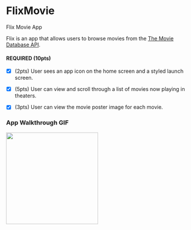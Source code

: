 # FlixMovie
Flix Movie App

Flix is an app that allows users to browse movies from the [The Movie Database API](http://docs.themoviedb.apiary.io/#).


#### REQUIRED (10pts)
- [x] (2pts) User sees an app icon on the home screen and a styled launch screen.
- [x] (5pts) User can view and scroll through a list of movies now playing in theaters.
- [x] (3pts) User can view the movie poster image for each movie.


### App Walkthrough GIF

<img src="http://g.recordit.co/GfAgKQ0S9X.gif" width=250><br>

